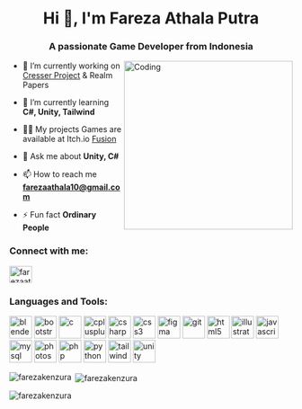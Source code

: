 <h1 align="center">Hi 👋, I'm Fareza Athala Putra</h1>
<h3 align="center">A passionate Game Developer from Indonesia</h3>
<img align="right" alt="Coding" width="300" src="https://github.com/FarezaKenzura.png">

- 🔭 I’m currently working on [Cresser Project](https://www.instagram.com/c17games/) & Realm Papers

- 🌱 I’m currently learning **C#, Unity, Tailwind**

- 👨‍💻 My projects Games are available at Itch.io [Fusion](https://fusion-kenzura.itch.io/)

- 💬 Ask me about **Unity, C#**

- 📫 How to reach me **farezaathala10@gmail.com**

- ⚡ Fun fact **Ordinary People**

<h3 align="left">Connect with me:</h3>
<p align="left">
<a href="https://linkedin.com/in/farezaathala" target="blank"><img align="center" src="https://cdn.jsdelivr.net/gh/devicons/devicon/icons/linkedin/linkedin-original.svg" alt="farezaathala" height="30" width="40" /></a>
</p>

<h3 align="left">Languages and Tools:</h3>
<p align="left"> 
<img src="https://cdn.jsdelivr.net/gh/devicons/devicon/icons/blender/blender-original.svg" alt="blender" width="40" height="40"/> </a> 
<img src="https://cdn.jsdelivr.net/gh/devicons/devicon/icons/bootstrap/bootstrap-original.svg" alt="bootstrap" width="40" height="40"/> </a> 
<img src="https://cdn.jsdelivr.net/gh/devicons/devicon/icons/c/c-original.svg" alt="c" width="40" height="40"/> </a> 
<img src="https://cdn.jsdelivr.net/gh/devicons/devicon/icons/cplusplus/cplusplus-original.svg" alt="cplusplus" width="40" height="40"/> </a> 
<img src="https://cdn.jsdelivr.net/gh/devicons/devicon/icons/csharp/csharp-original.svg" alt="csharp" width="40" height="40"/> </a> 
<img src="https://cdn.jsdelivr.net/gh/devicons/devicon/icons/css3/css3-original.svg" alt="css3" width="40" height="40"/> </a> 
<img src="https://cdn.jsdelivr.net/gh/devicons/devicon/icons/figma/figma-original.svg" alt="figma" width="40" height="40"/> </a> 
<img src="https://cdn.jsdelivr.net/gh/devicons/devicon/icons/git/git-original.svg" alt="git" width="40" height="40"/> </a> 
<img src="https://cdn.jsdelivr.net/gh/devicons/devicon/icons/html5/html5-original.svg" alt="html5" width="40" height="40"/> </a> 
<img src="https://cdn.jsdelivr.net/gh/devicons/devicon/icons/illustrator/illustrator-plain.svg" alt="illustrator" width="40" height="40"/> </a> 
<img src="https://cdn.jsdelivr.net/gh/devicons/devicon/icons/javascript/javascript-original.svg" alt="javascript" width="40" height="40"/> </a> 
<img src="https://cdn.jsdelivr.net/gh/devicons/devicon/icons/mysql/mysql-original-wordmark.svg" alt="mysql" width="40" height="40"/> </a> 
<img src="https://cdn.jsdelivr.net/gh/devicons/devicon/icons/photoshop/photoshop-plain.svg" alt="photoshop" width="40" height="40"/> </a> 
<img src="https://cdn.jsdelivr.net/gh/devicons/devicon/icons/php/php-original.svg" alt="php" width="40" height="40"/> </a> 
<img src="https://cdn.jsdelivr.net/gh/devicons/devicon/icons/python/python-original.svg" alt="python" width="40" height="40"/> </a> 
<img src="https://cdn.jsdelivr.net/gh/devicons/devicon@latest/icons/tailwindcss/tailwindcss-original.svg" alt="tailwind" width="40" height="40"/> </a> 
<img src="https://cdn.jsdelivr.net/gh/devicons/devicon/icons/unity/unity-original.svg" alt="unity" width="40" height="40"/> </a> </p>

<p><img align="left" src="https://github-readme-stats.vercel.app/api/top-langs?username=farezakenzura&show_icons=true&locale=en&layout=compact" alt="farezakenzura" /></p>

<p>&nbsp;<img align="center" src="https://github-readme-stats.vercel.app/api?username=farezakenzura&show_icons=true&locale=en" alt="farezakenzura" /></p>

<p><img align="center" src="https://github-readme-streak-stats.herokuapp.com/?user=farezakenzura&" alt="farezakenzura" /></p>
